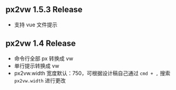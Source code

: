 ## px2vw 1.5.3 Release

- 支持 vue 文件提示

## px2vw 1.4 Release

- 命令行全部 px 转换成 vw
- 单行提示转换成 vw
- px2vw.width 宽度默认：750，可根据设计稿自己通过 `cmd + ,` 搜索 `px2vw.width` 进行更改